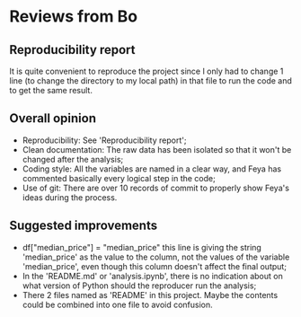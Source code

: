 # Reviews from Bo

## Reproducibility report
It is quite convenient to reproduce the project since I only had to change 1 line (to change the directory to my local path) in that file to run the code and to get the same result.

## Overall opinion
- Reproducibility: See 'Reproducibility report';
- Clean documentation: The raw data has been isolated so that it won't be changed after the analysis; 
- Coding style: All the variables are named in a clear way, and Feya has commented basically every logical step in
the code;
- Use of git: There are over 10 records of commit to properly show Feya's ideas during the process.

## Suggested improvements
- df["median_price"] = "median_price" this line is giving the string 'median_price' as the value to the column, not the values of the variable 'median_price', even though this column doesn't affect the final output;
- In the 'README.md' or 'analysis.ipynb', there is no indication about on what version of Python should the reproducer run the analysis;
- There 2 files named as 'README' in this project. Maybe the contents could be combined into one file to avoid confusion.

